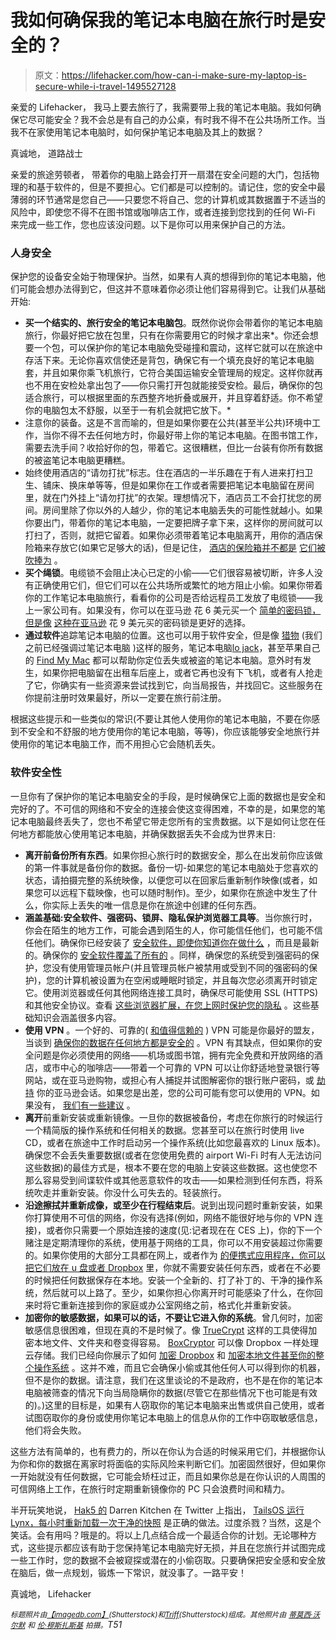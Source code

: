 # 我如何确保我的笔记本电脑在旅行时是安全的？

> 原文：<https://lifehacker.com/how-can-i-make-sure-my-laptop-is-secure-while-i-travel-1495527128>

亲爱的 Lifehacker，
我马上要去旅行了，我需要带上我的笔记本电脑。我如何确保它尽可能安全？我不会总是有自己的办公桌，有时我不得不在公共场所工作。当我不在家使用笔记本电脑时，如何保护笔记本电脑及其上的数据？



真诚地，
道路战士

亲爱的旅途劳顿者，
带着你的电脑上路会打开一扇潜在安全问题的大门，包括物理的和基于软件的，但是不要担心。它们都是可以控制的。请记住，您的安全中最薄弱的环节通常是您自己——只要您不将自己、您的计算机或其数据置于不适当的风险中，即使您不得不在图书馆或咖啡店工作，或者连接到您找到的任何 Wi-Fi 来完成一些工作，您也应该没问题。以下是你可以用来保护自己的方法。

### 人身安全

保护您的设备安全始于物理保护。当然，如果有人真的想得到你的笔记本电脑，他们可能会想办法得到它，但这并不意味着你必须让他们容易得到它。让我们从基础开始:

*   **买一个结实的、旅行安全的笔记本电脑包**。既然你说你会带着你的笔记本电脑旅行，你最好把它放在包里，只有在你需要用它的时候才拿出来*。你还会想要一个包，可以保护你的笔记本电脑免受碰撞和震动，这样它就可以在旅途中存活下来。无论你喜欢信使还是背包，确保它有一个填充良好的笔记本电脑套，并且如果你乘飞机旅行，它符合美国运输安全管理局的规定。这样你就再也不用在安检处拿出包了——你只需打开包就能接受安检。最后，确保你的包适合旅行，可以根据里面的东西整齐地折叠或展开，并且穿着舒适。你不希望你的电脑包太不舒服，以至于一有机会就把它放下。*
*   注意你的装备。这是不言而喻的，但是如果你要在公共(甚至半公共)环境中工作，当你不得不去任何地方时，你最好带上你的笔记本电脑。在图书馆工作，需要去洗手间？收拾好你的包，带着它。这很糟糕，但比一台装有你所有数据的被盗笔记本电脑更糟糕。
*   始终使用酒店的“请勿打扰”标志。住在酒店的一半乐趣在于有人进来打扫卫生、铺床、换床单等等，但是如果你在工作或者需要把笔记本电脑留在房间里，就在门外挂上“请勿打扰”的衣架。理想情况下，酒店员工不会打扰您的房间。房间里除了你以外的人越少，你的笔记本电脑丢失的可能性就越小。如果你要出门，带着你的笔记本电脑，一定要把牌子拿下来，这样你的房间就可以打扫了，否则，就把它留着。如果你必须带着笔记本电脑离开，用你的酒店保险箱来存放它(如果它足够大的话)，但是记住， [酒店的保险箱并不都是](http://lifehacker.com/crack-almost-any-electronic-safe-with-the-bounce-techni-5853610) [它们被吹捧为](http://gizmodo.com/can-000000-secretly-open-your-hotel-safe-5837561) 。
*   **买个绳锁**。电缆锁不会阻止决心已定的小偷——它们很容易被切断，许多人没有正确使用它们，但它们可以在公共场所或繁忙的地方阻止小偷。如果你带着你的工作笔记本电脑旅行，看看你的公司是否给远程员工发放了电缆锁——我上一家公司有。如果没有，你可以在亚马逊 花 6 美元买一个 [简单的密码锁，但是像](https://www.amazon.com/dp/B001EAQZDQ?asc_campaign=InlineText&asc_refurl=https://lifehacker.com/how-can-i-make-sure-my-laptop-is-secure-while-i-travel-1495527128&asc_source=&linkCode=ogi&psc=1&smid=A1PHOY7W4QIJIP&tag=kinjalifehackerlink-20&th=1) [这种在亚马逊](http://www.amazon.com/NoteGuard-Kensington-Compatible-Universal-Security/dp/B005FZI39K/?asc_campaign=InlineText&asc_refurl=https://lifehacker.com/how-can-i-make-sure-my-laptop-is-secure-while-i-travel-1495527128&asc_source=&tag=kinjalifehackerlink-20) 花 9 美元买的密码锁是更好的选择。
*   **通过软件**追踪笔记本电脑的位置。这也可以用于软件安全，但是像 [猎物](http://preyproject.com/) (我们之前已经强调过笔记本电脑 )这样的服务，笔记本电脑[lo jack](http://lojack.absolute.com/)，甚至苹果自己的 [Find My Mac](http://www.apple.com/support/icloud/find-my-device/) 都可以帮助你定位丢失或被盗的笔记本电脑。意外时有发生，如果你把电脑留在出租车后座上，或者它再也没有下飞机，或者有人抢走了它，你确实有一些资源来尝试找到它，向当局报告，并找回它。这些服务在你提前注册时效果最好，所以一定要在旅行前注册。

根据这些提示和一些类似的常识(不要让其他人使用你的笔记本电脑，不要在你感到不安全和不舒服的地方使用你的笔记本电脑，等等)，你应该能够安全地旅行并使用你的笔记本电脑工作，而不用担心它会随机丢失。

### 软件安全性

一旦你有了保护你的笔记本电脑安全的手段，是时候确保它上面的数据也是安全和完好的了。不可信的网络和不安全的连接会使这变得困难，不幸的是，如果您的笔记本电脑最终丢失了，您也不希望它带走您所有的宝贵数据。以下是如何让您在任何地方都能放心使用笔记本电脑，并确保数据丢失不会成为世界末日:

*   **离开前备份所有东西**。如果你担心旅行时的数据安全，那么在出发前你应该做的第一件事就是备份你的数据。备份一切-如果您的笔记本电脑处于您喜欢的状态，请拍摄完整的系统映像，以便您可以在回家后重新制作映像(或者，如果您可以远程下载映像，也可以随时制作)。至少，如果你在旅途中发生了什么，你实际上丢失的唯一信息是你在旅途中创建的任何东西。
*   **涵盖基础:安全软件、强密码、锁屏、隐私保护浏览器工具等**。当你旅行时，你会在陌生的地方工作，可能会遇到陌生的人，你可能信任他们，也可能不信任他们。确保你已经安装了 [安全软件，即使你知道你在做什么](http://lifehacker.com/why-you-should-use-antivirus-even-if-you-browse-carefu-476330249) ，而且是最新的。确保你的 [安全软件覆盖了所有的](http://lifehacker.com/the-difference-between-antivirus-and-anti-malware-and-1176942277) 。同样，确保您的系统受到强密码的保护，您没有使用管理员帐户(并且管理员帐户被禁用或受到不同的强密码的保护)，您的计算机被设置为在空闲或睡眠时锁定，并且每次您必须离开时锁定它。使用浏览器或任何其他网络连接工具时，确保尽可能使用 SSL (HTTPS)和其他安全协议。查看 [这些浏览器扩展，在您上网时保护您的隐私](http://lifehacker.com/the-best-browser-extensions-that-protect-your-privacy-479408034) 。这些基础知识会涵盖很多内容。
*   **使用 VPN** 。一个好的、可靠的( [和值得信赖的](http://lifehacker.com/how-do-i-know-if-my-vpn-is-trustworthy-508866499) ) VPN 可能是你最好的盟友，当谈到 [确保你的数据在任何地方都是安全的](http://lifehacker.com/why-you-should-be-using-a-vpn-and-how-to-choose-one-5940565) 。VPN 有其缺点，但如果你的安全问题是你必须使用的网络——机场或图书馆，拥有完全免费和开放网络的酒店，或市中心的咖啡店——带着一个可靠的 VPN 可以让你舒适地登录银行等网站，或在亚马逊购物，或担心有人捕捉并试图解密你的银行账户密码，或 [劫持](http://en.wikipedia.org/wiki/Session_hijacking) 你的亚马逊会话。如果您是出差，您的公司可能有您可以使用的 VPN。如果没有， [我们有一些建议](http://lifehacker.com/why-you-should-be-using-a-vpn-and-how-to-choose-one-5940565) 。
*   **离开**前重新安装或重新镜像。一旦你的数据被备份，考虑在你旅行的时候运行一个精简版的操作系统和任何相关的数据。您甚至可以在旅行时使用 live CD，或者在旅途中工作时启动另一个操作系统(比如您最喜欢的 Linux 版本)。确保您不会丢失重要数据(或者在您使用免费的 airport Wi-Fi 时有人无法访问这些数据)的最佳方式是，根本不要在您的电脑上安装这些数据。这也使您不那么容易受到间谍软件或其他恶意软件的攻击——如果检测到任何东西，将系统吹走并重新安装。你没什么可失去的。轻装旅行。
*   **沿途擦拭并重新成像，或至少在行程结束后**。说到出现问题时重新安装，如果你打算使用不可信的网络，你没有选择(例如，网络不能很好地与你的 VPN 连接)，或者你只需要一个原始连接的速度(见:记者现在在 CES 上)，你的下一个赌注是定期清理你的系统，使用基于网络的工具，你可以不用安装超过你需要的。如果你使用的大部分工具都在网上，或者作为 [的便携式应用程序，你可以把它们放在 u 盘或者 Dropbox](http://lifehacker.com/kick-windows-installers-to-the-curb-go-portable-for-a-5890856) 里，你就不需要安装任何东西，或者在不必要的时候把任何数据保存在本地。安装一个全新的、打了补丁的、干净的操作系统，然后就可以上路了。至少，如果你担心你离开时可能感染了什么，在你回来时将它重新连接到你的家庭或办公室网络之前，格式化并重新安装。
*   **加密你的敏感数据，如果可以的话，不要让它进入你的系统**。曾几何时，加密敏感信息很困难，但现在真的不是时候了。像 [TrueCrypt](http://www.truecrypt.org/) 这样的工具使得加密本地文件、文件夹和卷变得容易。 [BoxCryptor](https://www.boxcryptor.com/‎) 可以像 Dropbox 一样处理云存储。我们已经向你展示了如何 [加密 Dropbox](http://lifehacker.com/how-to-add-a-second-layer-of-encryption-to-dropbox-upd-5794486) 和 [加密本地文件甚至你的整个操作系统](http://lifehacker.com/how-to-encrypt-and-hide-your-entire-operating-system-fr-5554136) 。这并不难，而且它会确保小偷或其他任何人可以得到你的机器，但不是你的数据。请注意，我们在这里谈论的不是政府，也不是在你的笔记本电脑被筛查的情况下向当局隐瞒你的数据(尽管它在那些情况下也可能是有效的)。)这里的目标是，如果有人窃取你的笔记本电脑来出售或供自己使用，或者试图窃取你的身份或使用你笔记本电脑上的信息从你的工作中窃取敏感信息，他们将会失败。

这些方法有简单的，也有费力的，所以在你认为合适的时候采用它们，并根据你认为你和你的数据在离家时将面临的实际风险来判断它们。加密固然很好，但如果你一开始就没有任何数据，它可能会矫枉过正，而且如果你总是在你认识的人周围的可信网络上工作，在旅行时定期重新镜像你的 PC 只会浪费时间和精力。

半开玩笑地说， [Hak5 的](http://hak5.org/) Darren Kitchen 在 Twitter 上指出， [TailsOS 运行 Lynx，每小时重新加载一次干净的快照](https://twitter.com/hak5darren/statuses/419656779153174528) 是正确的做法。过度杀戮？当然，这是个笑话。会有用吗？哦是的。将以上几点结合成一个最适合你的计划。无论哪种方式，这些提示都应该有助于您保持笔记本电脑完好无损，并且在您旅行并试图完成一些工作时，您的数据不会被窥探或潜在的小偷窃取。只要确保把安全感和安全放在脑后，做一点规划，锻炼一下常识，就没事了。一路平安！

真诚地，
Lifehacker

*<small>标题照片由</small>*[*<small>【imagedb.com】</small>*](http://www.shutterstock.com/pic.mhtml?id=144355102&src=id)*<small>(Shutterstock)和</small>*[*<small>Triff</small>*](http://www.shutterstock.com/pic.mhtml?id=115649035&src=id)*<small>(Shutterstock)组成。其他照片由</small>* [*<small>蒂莫西·沃尔默</small>*](http://www.flickr.com/photos/sixteenmilesofstring/4849178817/) *<small>和</small>* [*<small>伦·穆斯扎斯基</small>*](http://www.flickr.com/photos/sfslim/5607577972/) *<small>拍摄。</small>T51*